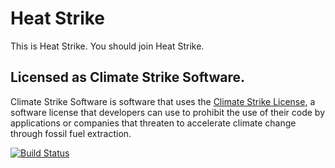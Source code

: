 # Heat Strike

This is Heat Strike. You should join Heat Strike.

## Licensed as Climate Strike Software.

Climate Strike Software is software that uses the [Climate Strike License](https://github.com/climate-strike/license), a software license that developers can use to prohibit the use of their code by applications or companies that threaten to accelerate climate change through fossil fuel extraction.


[![Build Status](https://img.shields.io/static/v1.svg?label=CSL&message=software%20against%20climate%20change&color=green?style=flat&logo=github)](https://img.shields.io/static/v1.svg?label=CSL&message=software%20against%20climate%20change&color=green?style=flat&logo=github)
